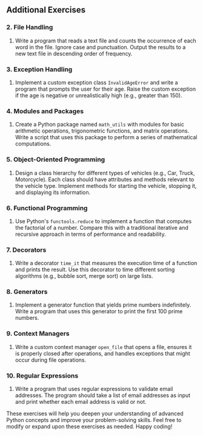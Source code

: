 
## Additional Exercises

### 2. File Handling
1. Write a program that reads a text file and counts the occurrence of each word in the file. Ignore case and punctuation. Output the results to a new text file in descending order of frequency.

### 3. Exception Handling
1. Implement a custom exception class `InvalidAgeError` and write a program that prompts the user for their age. Raise the custom exception if the age is negative or unrealistically high (e.g., greater than 150).

### 4. Modules and Packages
1. Create a Python package named `math_utils` with modules for basic arithmetic operations, trigonometric functions, and matrix operations. Write a script that uses this package to perform a series of mathematical computations.

### 5. Object-Oriented Programming
1. Design a class hierarchy for different types of vehicles (e.g., Car, Truck, Motorcycle). Each class should have attributes and methods relevant to the vehicle type. Implement methods for starting the vehicle, stopping it, and displaying its information.

### 6. Functional Programming
1. Use Python's `functools.reduce` to implement a function that computes the factorial of a number. Compare this with a traditional iterative and recursive approach in terms of performance and readability.

### 7. Decorators
1. Write a decorator `time_it` that measures the execution time of a function and prints the result. Use this decorator to time different sorting algorithms (e.g., bubble sort, merge sort) on large lists.

### 8. Generators
1. Implement a generator function that yields prime numbers indefinitely. Write a program that uses this generator to print the first 100 prime numbers.

### 9. Context Managers
1. Write a custom context manager `open_file` that opens a file, ensures it is properly closed after operations, and handles exceptions that might occur during file operations.

### 10. Regular Expressions
1. Write a program that uses regular expressions to validate email addresses. The program should take a list of email addresses as input and print whether each email address is valid or not.

These exercises will help you deepen your understanding of advanced Python concepts and improve your problem-solving skills. Feel free to modify or expand upon these exercises as needed. Happy coding!